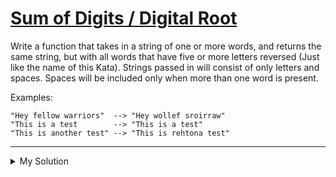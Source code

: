 # [Sum of Digits / Digital Root](https://www.codewars.com/kata/541c8630095125aba6000c00)

Write a function that takes in a string of one or more words, and returns the same string, but with all words that have
five or more letters reversed (Just like the name of this Kata). Strings passed in will consist of only letters and
spaces. Spaces will be included only when more than one word is present.

Examples:

```
"Hey fellow warriors"  --> "Hey wollef sroirraw"
"This is a test        --> "This is a test"
"This is another test" --> "This is rehtona test"
```

---

<details><summary>My Solution</summary>

```js
function digitalRoot(n) {
  if (n < 10) return n
  let m = n
    .toString()
    .split('')
    .reduce((total, current) => (total = total + Number(current)), 0)

  return digitalRoot(m)
}
```

</details>
